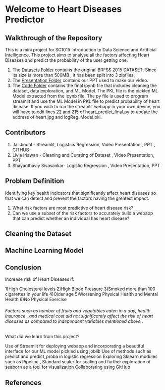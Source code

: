 # Welcome to Heart Diseases Predictor

## Walkthrough of the Repository  
This is a mini project for SC1015 Introduction to Data Science and Artificial Intelligence. This project aims to analyse all the factors affecting Heart Diseases and predict the probability of the user getting one.

1) The [Datasets Folder](Datasets/) contains the original BRFSS 2015 DATASET. Since its size is more than 500MB , it has been split into 3 zipfiles.
2) The [Presentation Folder](Presentation/) contains our PPT used to make our video.
3) The [Code Folder](Code/) contains the final ipynb file that includes cleaning the dataset, data exploration, and ML Model. The PKL file is the pickled ML Model extracted from the ipynb file. The py file is used to program streamlit and use the ML Model in PKL file to predict probability of heart disease. If you wish to run the streamlit webapp in your own device, you will have to edit lines 22 and 215 of heart_predict_final.py to update the address of heart.jpg and logReg_Model.pkl.


## Contributors 
1) Jai Jindal - Streamlit, Logistics Regression, Video Presentation , PPT , GITHUB
2) Livia Iriawan - Cleaning and Curating of Dataset , Video Presentation, PPT
3) Shayanthaviy Sivasankar- Logistic Regression , Video Presentation, PPT

## Problem Definition 

Identifying key health indicators that significantly affect heart diseases so that we can detect and prevent the factors having the greatest impact. 
1) What risk factors are most predictive of heart disease risk?
2) Can we use a subset of the risk factors to accurately build a webapp that can predict whether an individual has heart disease?


## Cleaning the Dataset 


## Machine Learning Model


## Conclusion
Increase risk of Heart Diseases if:

1)High Cholesterol levels
2)High Blood Pressure 
3)Smoked more than 100 cigarettes in your life
4)Older age
5)Worsening Physical Health and Mental Health
6)No Physical Exercise

###### Factors such as number of fruits and vegetables eaten in a day, health insurance , and medical cost did not significantly affect the risk of heart diseases as compared to independent variables mentioned above . 


What did we learn from this project?

Use of Streamlit for deploying webapp and incorporating a beautiful interface for our ML model pickled using joblib
Use of methods such as predict and predict_proba in logistic regression
Exploring Sklearn modules such as Pipeline , Standard scaler for scaling and further exploration of seaborn as a tool for visualization
Collaborating using GitHub


## References

